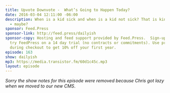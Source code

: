```yaml
---
title: Upvote Downvote -  What’s Going to Happen Today?
date: 2016-03-04 12:11:00 -06:00
description: When is a kid sick and when is a kid not sick? That is kinda the question
  - maybe?
sponsor: Feed.Press
sponsor-link: http://feed.press/dailyish
sponsor-copy: Hosting and feed support provided by Feed.Press.  Sign-up today and
  try FeedPress on a 14 day trial (no contracts or commitments). Use promo code "dailyish"
  during checkout to get 10% off your first year.
episode: 163
show: dailyish
mp3: https://media.transistor.fm/60d1c45c.mp3
layout: episode
---
```


<em>Sorry the show notes for this episode were removed because Chris got lazy when we moved to our new CMS</em>.
